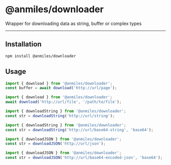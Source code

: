 # @anmiles/downloader

Wrapper for downloading data as string, buffer or complex types

----

## Installation

`npm install @anmiles/downloader`

## Usage

```js
import { download } from '@anmiles/downloader';
const buffer = await download('http://url/page');
```

```js
import { download } from '@anmiles/downloader';
await download('http://url/file', '/path/to/file');
```

```js
import { downloadString } from '@anmiles/downloader';
const str = downloadString('http://url/string');
```

```js
import { downloadString } from '@anmiles/downloader';
const str = downloadString('http://url/base64-string', 'base64');
```

```js
import { downloadJSON } from '@anmiles/downloader';
const str = downloadJSON('http://url/json');
```

```js
import { downloadJSON } from '@anmiles/downloader';
const str = downloadJSON('http://url/base64-encoded-json', 'base64');
```
